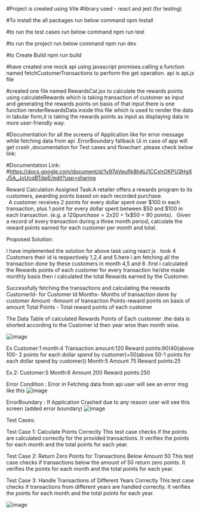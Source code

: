 #Project is created using Vite 
#library used - react and jest (for testing)


#To install the all packages run below command 
npm Install


#to run the test cases run below command
npm run test


#to run the project run below command
npm run dev

#to Create Build
npm run build

#have created one mock api using javascript promises.calling a function named fetchCustomerTransactions to perform the get operation. api is api.js file



#created one file named RewardsCal.jsx to calculate the rewards points using calculateRewards  which is taking transaction of customer as input and generating the rewards points on basis of that input.there is one function renderRewardsData inside this file which is used to render the data in tabular form,it is taking the rewards points as input as displaying data in more user-friendly way.


#Documentation for all the screens of Application like for error message while fetching data from api .ErrorBoundary fallback Ui in case of app will get crash ,documentation for Test cases and flowchart .please check below link:

#Documentation Link:
#https://docs.google.com/document/d/1y97qVeuflk8hAIJ1CCxhOKPU3HgXJ5A_JoUcqBTdaiE/edit?usp=sharing

Reward Calculation 
Assigned Task:A retailer offers a rewards program to its customers, awarding points based on each recorded purchase.  
  
A customer receives 2 points for every dollar spent over $100 in each transaction, plus 1 point for every dollar spent between $50 and $100 in each transaction. 
(e.g. a $120 purchase = 2x$20 + 1x$50 = 90 points). 
  
Given a record of every transaction during a three month period, calculate the reward points earned for each customer per month and total. 



Proposed Solution:


I have implemented the solution for above task using react js . took 4 Customers their id is respectively 1,2,4 and 5.here i am fetching all the transaction done by these customers in month 4,5 and 6 .first i calculated the Rewards points of each customer for every transaction he/she made monthly basis then i calculated the total Rewards earned by the Customer.


Successfully fetching the transactions and calculating the rewards
CustomerId- for Customer Id
Months- Months of transaction done by customer
Amount -Amount of transaction
Points-reward points on basis of amount
Total Points - Total reward points of each customer

The Data Table of calculated Rewards Points of Each customer .the data is shorted according to the Customer id then year wise than month wise.

![image](https://github.com/user-attachments/assets/791d0e32-b7ae-4728-a221-c54207590447)

Ex Customer:1
month:4
Transaction amount:120
Reward points:90(40(above 100- 2 points for each dollar spend by customer)+50(above 50-1 points for each dollar spend by customer))
Month:5
Amount
75
Reward points:25


Ex.2:  Customer:5
Month:6
Amount
200
Reward points:250

Error Condition : Error in Fetching data from api user will see an error msg like this 
![image](https://github.com/user-attachments/assets/f9a8e2ba-e4c9-4cc9-96c9-87ec36c69872)

ErrorBoundary : If Application Crashed due to any reason user will see this screen (added error boundary)
![image](https://github.com/user-attachments/assets/0fcddb7c-c69f-4bec-b64a-d238dd3aa046)




Test Cases:


Test Case 1: Calculate Points Correctly
This test case checks if the points are calculated correctly for the provided transactions.
It verifies the points for each month and the total points for each year.

Test Case 2: Return Zero Points for Transactions Below Amount 50
This test case checks if transactions below the amount of 50 return zero points.
It verifies the points for each month and the total points for each year.

Test Case 3: Handle Transactions of Different Years Correctly
This test case checks if transactions from different years are handled correctly.
It verifies the points for each month and the total points for each year.


![image](https://github.com/user-attachments/assets/392c8630-1244-4314-ad31-6bffeb7a5015)





